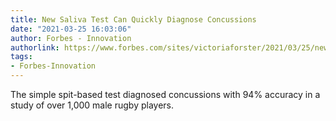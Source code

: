 ```yaml
---
title: New Saliva Test Can Quickly Diagnose Concussions
date: "2021-03-25 16:03:06"
author: Forbes - Innovation
authorlink: https://www.forbes.com/sites/victoriaforster/2021/03/25/new-saliva-test-can-quickly-diagnose-concussions/
tags:
- Forbes-Innovation
---
```

The simple spit-based test diagnosed concussions with 94% accuracy in a study of over 1,000 male rugby players.